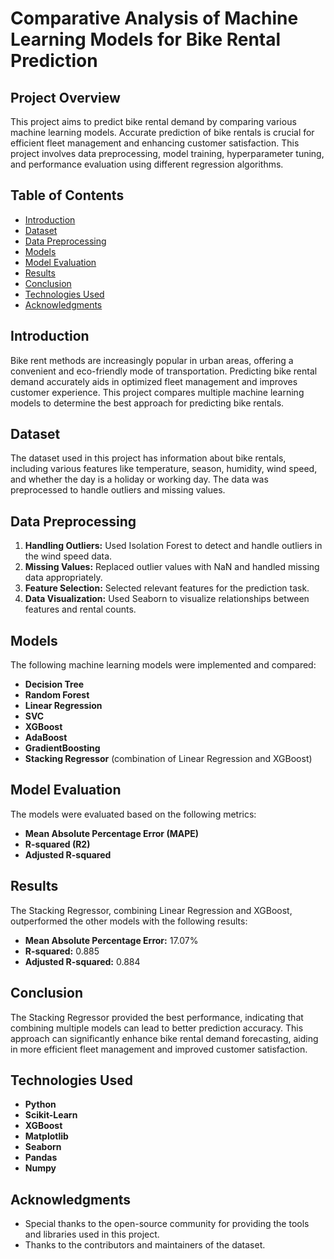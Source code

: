 # Comparative Analysis of Machine Learning Models for Bike Rental Prediction

## Project Overview

This project aims to predict bike rental demand by comparing various machine learning models. Accurate prediction of bike rentals is crucial for efficient fleet management and enhancing customer satisfaction. This project involves data preprocessing, model training, hyperparameter tuning, and performance evaluation using different regression algorithms.

## Table of Contents
- [Introduction](#introduction)
- [Dataset](#dataset)
- [Data Preprocessing](#data-preprocessing)
- [Models](#models)
- [Model Evaluation](#model-evaluation)
- [Results](#results)
- [Conclusion](#conclusion)
- [Technologies Used](#technologies-used)
- [Acknowledgments](#acknowledgments)

## Introduction

Bike rent methods are increasingly popular in urban areas, offering a convenient and eco-friendly mode of transportation. Predicting bike rental demand accurately aids in optimized fleet management and improves customer experience. This project compares multiple machine learning models to determine the best approach for predicting bike rentals.

## Dataset

The dataset used in this project has information about bike rentals, including various features like temperature, season, humidity, wind speed, and whether the day is a holiday or working day. The data was preprocessed to handle outliers and missing values.

## Data Preprocessing

1. **Handling Outliers:** Used Isolation Forest to detect and handle outliers in the wind speed data.
2. **Missing Values:** Replaced outlier values with NaN and handled missing data appropriately.
3. **Feature Selection:** Selected relevant features for the prediction task.
4. **Data Visualization:** Used Seaborn to visualize relationships between features and rental counts.

## Models

The following machine learning models were implemented and compared:
- **Decision Tree**
- **Random Forest**
- **Linear Regression**
- **SVC**
- **XGBoost**
- **AdaBoost**
- **GradientBoosting**
- **Stacking Regressor** (combination of Linear Regression and XGBoost)

## Model Evaluation

The models were evaluated based on the following metrics:
- **Mean Absolute Percentage Error (MAPE)**
- **R-squared (R2)**
- **Adjusted R-squared**

## Results

The Stacking Regressor, combining Linear Regression and XGBoost, outperformed the other models with the following results:
- **Mean Absolute Percentage Error:** 17.07%
- **R-squared:** 0.885
- **Adjusted R-squared:** 0.884

## Conclusion

The Stacking Regressor provided the best performance, indicating that combining multiple models can lead to better prediction accuracy. This approach can significantly enhance bike rental demand forecasting, aiding in more efficient fleet management and improved customer satisfaction.

## Technologies Used

- **Python**
- **Scikit-Learn**
- **XGBoost**
- **Matplotlib**
- **Seaborn**
- **Pandas**
- **Numpy**

## Acknowledgments

- Special thanks to the open-source community for providing the tools and libraries used in this project.
- Thanks to the contributors and maintainers of the dataset.
